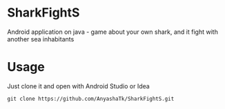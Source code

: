# SharkFightS
Android application on java - game about your own shark, and it fight with another sea inhabitants

# Usage
Just clone it and open with Android Studio or Idea

```
git clone https://github.com/AnyashaTk/SharkFightS.git
```
